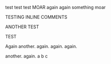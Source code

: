 test
test
test
MOAR
again
again
something
moar

TESTING INLINE COMMENTS

ANOTHER TEST

TEST

Again
another.
again.
again.
again.

another.
again.
a
b
c
